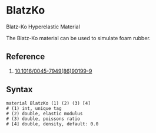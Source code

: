 # BlatzKo

Blatz-Ko Hyperelastic Material

The Blatz-Ko material can be used to simulate foam rubber.

## Reference

1. [10.1016/0045-7949(86)90199-9](https://doi.org/10.1016/0045-7949(86)90199-9)

## Syntax

```
material BlatzKo (1) (2) (3) [4]
# (1) int, unique tag
# (2) double, elastic modulus
# (3) double, poissons ratio
# [4] double, density, default: 0.0
```
